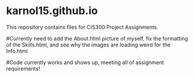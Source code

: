 # karnol15.github.io
This repository contains files for CIS300 Project
Assignments.

#Currently need to add the About.html picture of myself, fix the formatting of the Skills.html, and see why the images are loading weird for the Info.html 

#Code currently works and shows up, meeting all of assignment requirements!

